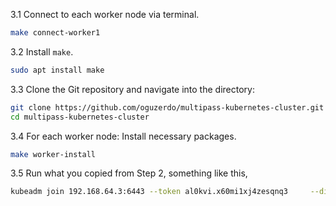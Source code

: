 3.1 Connect to each worker node via terminal.
    
```sh
make connect-worker1
```

3.2 Install `make`.
```sh
sudo apt install make
```

3.3 Clone the Git repository and navigate into the directory:

```sh
git clone https://github.com/oguzerdo/multipass-kubernetes-cluster.git
cd multipass-kubernetes-cluster
```


3.4 For each worker node: Install necessary packages.
        
```sh
make worker-install
```

3.5 Run what you copied from Step 2, something like this,

```sh
kubeadm join 192.168.64.3:6443 --token al0kvi.x60mi1xj4zesqnq3     --discovery-token-ca-cert-hash sha256:f4ff0c7684bbac599a8208b94bb28e451023662ab51bc1ce16f60a855a85e2a5
```
